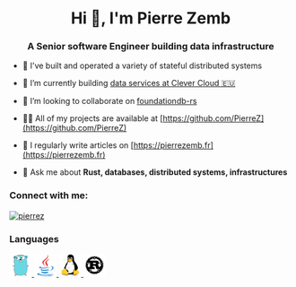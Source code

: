 <h1 align="center">Hi 👋, I'm Pierre Zemb</h1>
<h3 align="center">A Senior software Engineer building data infrastructure</h3>

- 🚀 I've built and operated a variety of stateful distributed systems

- 🔭 I’m currently building [data services at Clever Cloud 🇪🇺](https://clever-cloud.com)

- 👯 I’m looking to collaborate on [foundationdb-rs](https://github.com/foundationdb-rs/foundationdb-rs)

- 👨‍💻 All of my projects are available at [https://github.com/PierreZ](https://github.com/PierreZ)

- 📝 I regularly write articles on [https://pierrezemb.fr](https://pierrezemb.fr)

- 💬 Ask me about **Rust, databases, distributed systems, infrastructures**

<h3 align="left">Connect with me:</h3>
<p align="left">
<a href="https://twitter.com/pierrez" target="blank"><img align="center" src="https://raw.githubusercontent.com/rahuldkjain/github-profile-readme-generator/master/src/images/icons/Social/twitter.svg" alt="pierrez" height="30" width="40" /></a>
</p>

<h3 align="left">Languages</h3>
<p align="left"> <a href="https://golang.org" target="_blank" rel="noreferrer"> <img src="https://raw.githubusercontent.com/devicons/devicon/master/icons/go/go-original.svg" alt="go" width="40" height="40"/> </a> <a href="https://www.java.com" target="_blank" rel="noreferrer"> <img src="https://raw.githubusercontent.com/devicons/devicon/master/icons/java/java-original.svg" alt="java" width="40" height="40"/> </a> <a href="https://www.linux.org/" target="_blank" rel="noreferrer"> <img src="https://raw.githubusercontent.com/devicons/devicon/master/icons/linux/linux-original.svg" alt="linux" width="40" height="40"/> </a> <a href="https://www.rust-lang.org" target="_blank" rel="noreferrer"> <img src="https://raw.githubusercontent.com/devicons/devicon/master/icons/rust/rust-plain.svg" alt="rust" width="40" height="40"/> </a> </p>
